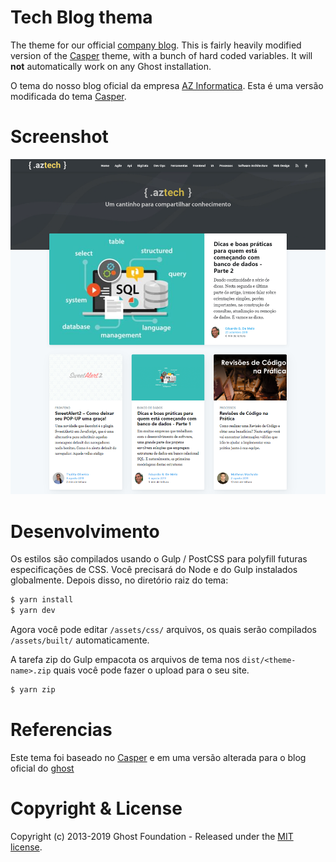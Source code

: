 # Tech Blog thema

The theme for our official [company blog](https://blog.ghost.org). This is fairly heavily modified version of the [Casper](https://github.com/tryghost/casper) theme, with a bunch of hard coded variables. It will **not** automatically work on any Ghost installation.

O tema do nosso blog oficial da empresa [AZ Informatica](http://tech.azi.com.br). Esta é uma versão modificada do tema [Casper](https://github.com/tryghost/casper).

# Screenshot

![Preview-Screens](./screenshot/home.png)

# Desenvolvimento

Os estilos são compilados usando o Gulp / PostCSS para polyfill futuras especificações de CSS. Você precisará do Node e do Gulp instalados globalmente. Depois disso, no diretório raiz do tema:

```bash
$ yarn install
$ yarn dev
```

Agora você pode editar `/assets/css/` arquivos, os quais serão compilados `/assets/built/` automaticamente.

A tarefa zip do Gulp empacota os arquivos de tema nos `dist/<theme-name>.zip` quais você pode fazer o upload para o seu site.

```bash
$ yarn zip
```
# Referencias

Este tema foi baseado no [Casper](https://github.com/tryghost/casper) e em uma versão alterada para o blog oficial do [ghost](https://github.com/TryGhost/Blog) 

# Copyright & License

Copyright (c) 2013-2019 Ghost Foundation - Released under the [MIT license](LICENSE).
